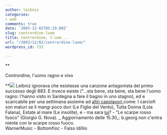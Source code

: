 ```yaml
---
author: leibniz
categories:
- web
comments: true
date: '2003-12-02T05:29:00Z'
slug: contrordine-luom
title: Contrordine, l'uom...
url: "/2003/12/02/contrordine-luom/"
wordpress_id: 733

---
```

**  

Contrordine, l'uomo ragno e vivo

  
**![](http://www.warnermusic.it/media/060/8573859792.jpg) Leibniz ignorava che esistesse una canzone antagonista del primo successo degli 883. E invece esiste ("...sta bene, sta bene, sta bene l'uomo ragno: l'hanno visto in Sardegna a fare il bagno in uno stagno), ed e scaricabile per una settimana assieme ad  [ altri capolavori ](http://www.bottomfioc.net/catacombaframe.htm)come: I carciofi son maturi se li mangi poco duri (Le Figlie del Vento), Tutta Donna (Lola Falana), Estate al mare (Le insolite), e - ma sara  [ lui](http://falsoidillio.splinder.it/)? - "Le scarpe rosso fuoco" (Giorgio G. Nova).
 _ Aggiornamento delle 15.30_: b.georg non c'entra niente con le scarpe rosso fuoco.   
WarnerMusic - Bottomfioc - Falso Idillio

